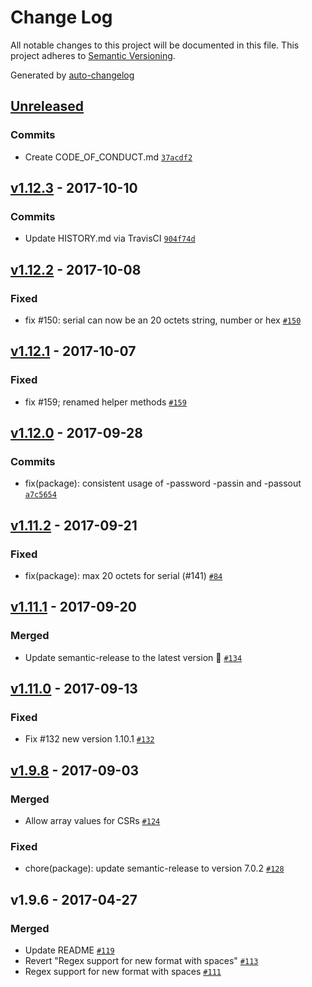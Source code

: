 # Change Log
All notable changes to this project will be documented in this file. This project adheres to [Semantic Versioning](http://semver.org/).

Generated by [auto-changelog](https://github.com/CookPete/auto-changelog)


## [Unreleased](https://github.com/Dexus/pem/compare/v1.12.3...HEAD)

### Commits
* Create CODE_OF_CONDUCT.md [`37acdf2`](https://github.com/Dexus/pem/commit/37acdf24fe18881b5e7eea339ebfa0d81fe1b156)


## [v1.12.3](https://github.com/Dexus/pem/compare/v1.12.2...v1.12.3) - 2017-10-10

### Commits
* Update HISTORY.md via TravisCI [`904f74d`](https://github.com/Dexus/pem/commit/904f74dd3c53ec2c68551230e518fd16af7b2efd)


## [v1.12.2](https://github.com/Dexus/pem/compare/v1.12.1...v1.12.2) - 2017-10-08

### Fixed
* fix #150: serial can now be an 20 octets string, number or hex [`#150`](https://github.com/Dexus/pem/issues/150)


## [v1.12.1](https://github.com/Dexus/pem/compare/v1.12.0...v1.12.1) - 2017-10-07

### Fixed
* fix #159; renamed helper methods [`#159`](https://github.com/Dexus/pem/issues/159)


## [v1.12.0](https://github.com/Dexus/pem/compare/v1.11.2...v1.12.0) - 2017-09-28

### Commits
* fix(package): consistent usage of -password -passin and -passout [`a7c5654`](https://github.com/Dexus/pem/commit/a7c56541ede4a8979eb83d513c6521efcbb1dd96)


## [v1.11.2](https://github.com/Dexus/pem/compare/v1.11.1...v1.11.2) - 2017-09-21

### Fixed
* fix(package): max 20 octets for serial (#141) [`#84`](https://github.com/Dexus/pem/issues/84)


## [v1.11.1](https://github.com/Dexus/pem/compare/v1.11.0...v1.11.1) - 2017-09-20

### Merged
* Update semantic-release to the latest version 🚀 [`#134`](https://github.com/Dexus/pem/pull/134)


## [v1.11.0](https://github.com/Dexus/pem/compare/v1.9.8...v1.11.0) - 2017-09-13

### Fixed
* Fix #132 new version 1.10.1 [`#132`](https://github.com/Dexus/pem/issues/132)


## [v1.9.8](https://github.com/Dexus/pem/compare/v1.9.6...v1.9.8) - 2017-09-03

### Merged
* Allow array values for CSRs [`#124`](https://github.com/Dexus/pem/pull/124)

### Fixed
* chore(package): update semantic-release to version 7.0.2 [`#128`](https://github.com/Dexus/pem/issues/128)


## v1.9.6 - 2017-04-27

### Merged
* Update README [`#119`](https://github.com/Dexus/pem/pull/119)
* Revert "Regex support for new format with spaces" [`#113`](https://github.com/Dexus/pem/pull/113)
* Regex support for new format with spaces [`#111`](https://github.com/Dexus/pem/pull/111)
